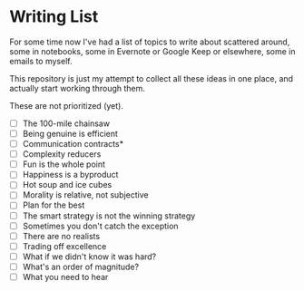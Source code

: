 Writing List
============

For some time now I've had a list of topics to write about scattered around,
some in notebooks, some in Evernote or Google Keep or elsewhere, some in emails
to myself.

This repository is just my attempt to collect all these ideas in one place, and
actually start working through them.

These are not prioritized (yet).

- [ ] The 100-mile chainsaw
- [ ] Being genuine is efficient
- [ ] Communication contracts*
- [ ] Complexity reducers
- [ ] Fun is the whole point
- [ ] Happiness is a byproduct
- [ ] Hot soup and ice cubes
- [ ] Morality is relative, not subjective
- [ ] Plan for the best
- [ ] The smart strategy is not the winning strategy
- [ ] Sometimes you don't catch the exception
- [ ] There are no realists
- [ ] Trading off excellence
- [ ] What if we didn't know it was hard?
- [ ] What's an order of magnitude?
- [ ] What you need to hear
